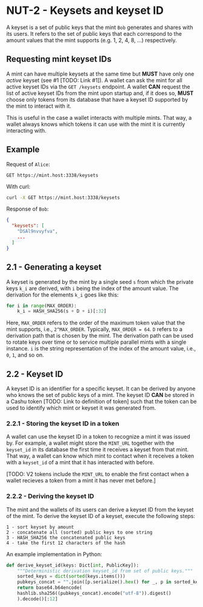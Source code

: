 # NUT-2 - Keysets and keyset ID

A keyset is a set of public keys that the mint `Bob` generates and shares with its users. It refers to the set of public keys that each correspond to the amount values that the mint supports (e.g. 1, 2, 4, 8, ...) respectively.

## Requesting mint keyset IDs

A mint can have multiple keysets at the same time but **MUST** have only one *active* keyset (see #1 [TODO: Link #1]). A wallet can ask the mint for all active keyset IDs via the `GET /keysets` endpoint. A wallet **CAN** request the list of active keyset IDs from the mint upon startup and, if it does so, **MUST** choose only tokens from its database that have a keyset ID supported by the mint to interact with it.

This is useful in the case a wallet interacts with multiple mints. That way, a wallet always knows which tokens it can use with the mint it is currently interacting with. 

## Example

Request of `Alice`:

```http
GET https://mint.host:3338/keysets
```

With curl:

```bash
curl -X GET https://mint.host:3338/keysets
```

Response of `Bob`:

```json
{
  "keysets": [
    "DSAl9nvvyfva",
    ...
  ]
}
```

## 2.1 - Generating a keyset

A keyset is generated by the mint by a single seed `s` from which the private keys `k_i` are derived, with `i` being the index of the amount value. The derivation for the elements `k_i` goes like this:

```python
for i in range(MAX_ORDER):
	k_i = HASH_SHA256(s + D + i)[:32]
```

Here, `MAX_ORDER` refers to the order of the maximum token value that the mint supports, i.e., `2^MAX_ORDER`. Typically, `MAX_ORDER = 64`. `D` refers to a derivation path that is chosen by the mint. The derivation path can be used to rotate keys over time or to service multiple parallel mints with a single instance. `i` is the string representation of the index of the amount value, i.e., `0`, `1`, and so on.

## 2.2 - Keyset ID

A keyset ID is an identifier for a specific keyset. It can be derived by anyone who knows the set of public keys of a mint. The keyset ID **CAN** be stored in a Cashu token [TODO: Link to definition of token] such that the token can be used to identify which mint or keyset it was generated from. 

### 2.2.1 - Storing the keyset ID in a token

A wallet can use the keyset ID in a token to recognize a mint it was issued by. For example, a wallet might store the `MINT_URL` together with the `keyset_id` in its database the first time it receives a keyset from that mint. That way, a wallet can know which mint to contact when it receives a token with a `keyset_id` of a mint that it has interacted with before.

[TODO: V2 tokens include the `MINT_URL` to enable the first contact when a wallet recieves a token from a mint it has never met before.]

### 2.2.2 - Deriving the keyset ID

The mint and the wallets of its users can derive a keyset ID from the keyset of the mint. To derive the keyset ID of a keyset, execute the following steps:

```
1 - sort keyset by amount
2 - concatenate all (sorted) public keys to one string
3 - HASH_SHA256 the concatenated public keys
4 - take the first 12 characters of the hash
```

An example implementation in Python:

```python
def derive_keyset_id(keys: Dict[int, PublicKey]):
	"""Deterministic derivation keyset_id from set of public keys."""
	sorted_keys = dict(sorted(keys.items()))
	pubkeys_concat = "".join([p.serialize().hex() for _, p in sorted_keys.items()])
	return base64.b64encode(
	hashlib.sha256((pubkeys_concat).encode("utf-8")).digest()
	).decode()[:12]
```

[00]: 00.md
[01]: 01.md
[02]: 02.md
[03]: 03.md
[04]: 04.md
[05]: 05.md
[06]: 06.md
[07]: 07.md
[08]: 08.md
[09]: 09.md
[10]: 10.md
[11]: 11.md
[12]: 12.md
[13]: 13.md
[14]: 14.md
[15]: 15.md
[16]: 16.md
[17]: 17.md
[18]: 18.md
[19]: 19.md
[20]: 20.md